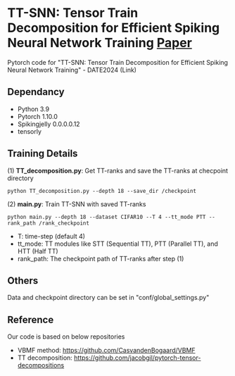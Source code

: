 # TT-SNN: Tensor Train Decomposition for Efficient Spiking Neural Network Training [Paper](https://arxiv.org/pdf/2401.08001.pdf)

Pytorch code for "TT-SNN: Tensor Train Decomposition for Efficient Spiking Neural Network Training" - DATE2024 (Link)

## Dependancy
- Python 3.9
- Pytorch 1.10.0
- Spikingjelly 0.0.0.0.12
- tensorly

## Training Details
(1) **TT_decomposition.py**: Get TT-ranks and save the TT-ranks at checpoint directory

    python TT_decomposition.py --depth 18 --save_dir /checkpoint

(2) **main.py**: Train TT-SNN with saved TT-ranks

    python main.py --depth 18 --dataset CIFAR10 --T 4 --tt_mode PTT --rank_path /rank_checkpoint

- T: time-step (default 4)
- tt_mode: TT modules like STT (Sequential TT), PTT (Parallel TT), and HTT (Half TT)
- rank_path: The checkpoint path of TT-ranks after step (1)

## Others
Data and checkpoint directory can be set in "conf/global_settings.py"


## Reference
Our code is based on below repositories
- VBMF method: https://github.com/CasvandenBogaard/VBMF
- TT decomposition: https://github.com/jacobgil/pytorch-tensor-decompositions


